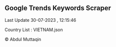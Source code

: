 

## Google Trends Keywords Scraper 
 
Last Update 30-07-2023 , 12:15:46

Country List :
VIETNAM.json



© Abdul Muttaqin 
